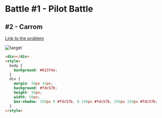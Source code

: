# Battle #1 - Pilot Battle

## #2 - Carrom

[Link to the problem](https://cssbattle.dev/play/2)

![target](https://cssbattle.dev/targets/2.png)

```html
<div></div>
<style>
  body {
    background: #62374e;
  }
  div {
    margin: 50px 42px;
    background: #fdc57b;
    height: 50px;
    width: 50px;
    box-shadow: 250px 0 #fdc57b, 0 150px #fdc57b, 250px 150px #fdc57b;
  }
</style>
```
